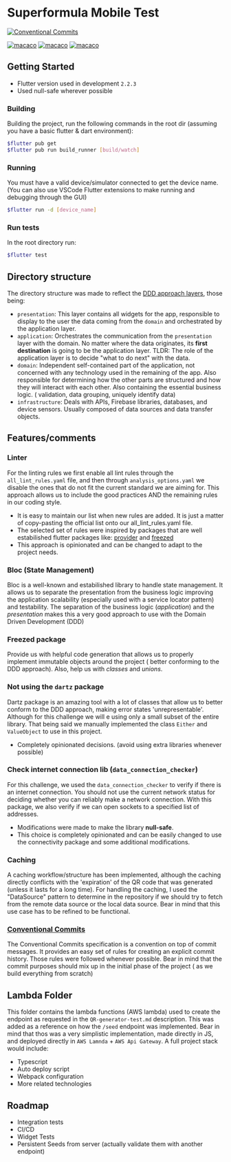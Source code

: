 # Superformula Mobile Test

[![Conventional Commits](https://img.shields.io/badge/Conventional%20Commits-1.0.0-green.svg)](https://conventionalcommits.org) 

[![macaco](https://img.shields.io/badge/Dart-0175C2?style=for-the-badge&logo=dart&logoColor=white)](https://img.shields.io/badge/Dart-0175C2?style=for-the-badge&logo=dart&logoColor=white) [![macaco](https://img.shields.io/badge/Flutter-02569B?style=for-the-badge&logo=flutter&logoColor=white)]() [![macaco](https://img.shields.io/badge/LinkedIn-0077B5?style=for-the-badge&logo=linkedin&logoColor=white)](https://www.linkedin.com/in/felcesar/)

## Getting Started

- Flutter version used in development `2.2.3`
- Used null-safe wherever possible

### Building
Building the project, run the following commands in the root dir
(assuming you have a basic flutter & dart environment):

```bash
$flutter pub get
$flutter pub run build_runner [build/watch]
```
### Running
You must have a valid device/simulator connected to get the device name. (You can also use VSCode Flutter extensions to make running and debugging through the GUI)

```bash
$flutter run -d [device_name]
```

### Run tests
In the root directory run:

```bash
$flutter test
```

## Directory structure

The directory structure was made to reflect the [DDD approach layers](https://resocoder.com/wp-content/uploads/2020/03/DDD-Flutter-Diagram-v3.svg), those being:

- `presentation`: This layer contains all widgets for the app, responsible to display to the user the data coming from the `domain` and orchestrated by the application layer.
- `application`: Orchestrates the communication from the `presentation` layer with the domain. No matter where the data originates, its **first destination** is going to be the application layer. TLDR: The role of the application layer is to decide "what to do next" with the data.
- `domain`: Independent self-contained part of the application, not concerned with any technology used in the remaining of the app. Also responsible for determining how the other parts are structured and how they will interact with each other. Also containing the essential business logic. ( validation, data grouping, uniquely identify data)
- `infrastructure`:  Deals with APIs, Firebase libraries, databases, and device sensors. Usually composed of data sources and data transfer objects.

## Features/comments

### Linter
For the linting rules we first enable all lint rules through the `all_lint_rules.yaml` file, and then through `analysis_options.yaml` we disable the ones that do not fit the current standard we are aiming for. This approach allows us to include the good practices AND the remaining rules in our coding style.

  - It is easy to maintain our list when new rules are added. It is just a matter of copy-pasting the official list onto our all_lint_rules.yaml file.
  - The selected set of rules were inspired by packages that are well estabilished flutter packages like: [provider](https://github.com/rrousselGit/provider) and [freezed](https://github.com/rrousselGit/freezed)
  - This approach is opinionated and can be changed to adapt to the project needs.

### Bloc (State Management)
Bloc is a well-known and estabilished library to handle state management. It allows us to separate the presentation from the business logic improving the application scalability (especially used with a service locator pattern) and testability. The separation of the business logic (*application*) and the *presentation* makes this a very good approach to use with the Domain Driven Development (DDD)

### Freezed package
Provide us with helpful code generation that allows us to properly implement immutable objects around the project ( better conforming to the DDD approach). Also, help us with *classes* and *unions*.

### Not using the `dartz` package
Dartz package is an amazing tool with a lot of classes that allow us to better conform to the DDD approach, making error states 'unrepresentable'. Although for this challenge we will e using only a small subset of the entire library. That being said we manually implemented the class `Either` and `ValueObject` to use in this project.
- Completely opinionated decisions. (avoid using extra libraries whenever possible)

### Check internet connection  lib (`data_connection_checker`)
For this challenge, we used the `data_connection_checker` to verify if there is an internet connection. You should not  use the current network status for deciding whether you can reliably make a network connection. With this package, we also verify if we can open sockets to a specified list of addresses.
- Modifications were made to make the library **null-safe**.
- This choice is completely opinionated and can be easily changed to use the connectivity package and some additional modifications.

### Caching
A caching workflow/structure has been implemented, although the caching directly conflicts with the 'expiration' of the QR code that was generated (unless it lasts for a long time). For handling the caching, I used the "DataSource" pattern to determine in the repository if we should try to fetch from the remote data source or the local data source. Bear in mind that this use case has to be refined to be functional.

### [Conventional Commits](https://www.conventionalcommits.org/en/v1.0.0/)
The Conventional Commits specification is a  convention on top of commit messages. It provides an easy set of rules for creating an explicit commit history. Those rules were followed whenever possible. Bear in mind that the commit purposes should mix up in the initial phase of the project ( as we build everything from scratch)

## Lambda Folder

This folder contains the lambda functions (AWS lambda) used to create the endpoint as requested in the `QR-generator-test.md` description. This was added as a reference on how the `/seed` endpoint was implemented. Bear in mind that thos was a very simplistic implementation, made directly in JS, and deployed directly in `AWS Lamnda` + `AWS Api Gateway`. A full project stack would include:

- Typescript
- Auto deploy script
- Webpack configuration
- More related technologies

## Roadmap

 - Integration tests
 - CI/CD
 - Widget Tests
 - Persistent Seeds from server (actually validate them with another endpoint)

